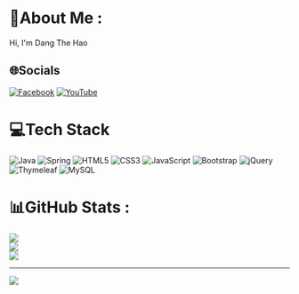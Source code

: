 # 💫About Me :
Hi, I'm Dang The Hao

## 🌐Socials
[![Facebook](https://img.shields.io/badge/Facebook-%231877F2.svg?logo=Facebook&logoColor=white)](https://facebook.com/https://www.facebook.com/angthehao.106864/) [![YouTube](https://img.shields.io/badge/YouTube-%23FF0000.svg?logo=YouTube&logoColor=white)](https://youtube.com/c/https://www.youtube.com/@angTheHao-lh2yf) 

# 💻Tech Stack
![Java](https://img.shields.io/badge/java-%23ED8B00.svg?style=flat&logo=java&logoColor=white) ![Spring](https://img.shields.io/badge/spring-%236DB33F.svg?style=flat&logo=spring&logoColor=white) ![HTML5](https://img.shields.io/badge/html5-%23E34F26.svg?style=flat&logo=html5&logoColor=white) ![CSS3](https://img.shields.io/badge/css3-%231572B6.svg?style=flat&logo=css3&logoColor=white) ![JavaScript](https://img.shields.io/badge/javascript-%23323330.svg?style=flat&logo=javascript&logoColor=%23F7DF1E) ![Bootstrap](https://img.shields.io/badge/bootstrap-%23563D7C.svg?style=flat&logo=bootstrap&logoColor=white) ![jQuery](https://img.shields.io/badge/jquery-%230769AD.svg?style=flat&logo=jquery&logoColor=white) ![Thymeleaf](https://img.shields.io/badge/Thymeleaf-%23005C0F.svg?style=flat&logo=Thymeleaf&logoColor=white) ![MySQL](https://img.shields.io/badge/mysql-%2300f.svg?style=flat&logo=mysql&logoColor=white)
# 📊GitHub Stats :
![](https://github-readme-stats.vercel.app/api?username=wellvirgo&theme=radical&hide_border=false&include_all_commits=false&count_private=false)<br/>
![](https://github-readme-streak-stats.herokuapp.com/?user=wellvirgo&theme=radical&hide_border=false)<br/>
![](https://github-readme-stats.vercel.app/api/top-langs/?username=wellvirgo&theme=radical&hide_border=false&include_all_commits=false&count_private=false&layout=compact)

---
[![](https://visitcount.itsvg.in/api?id=wellvirgo&icon=0&color=0)](https://visitcount.itsvg.in)
